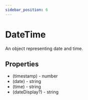```yaml
---
sidebar_position: 6
---
```


# DateTime

An object representing date and time.

## Properties
- (timestamp) - number
- (date) - string
- (time) - string
- (dateDisplay?) - string